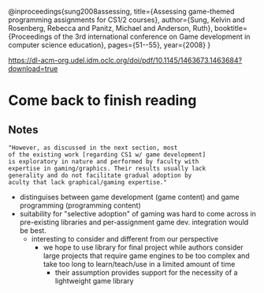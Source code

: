 @inproceedings{sung2008assessing,
  title={Assessing game-themed programming assignments for CS1/2 courses},
  author={Sung, Kelvin and Rosenberg, Rebecca and Panitz, Michael and Anderson, Ruth},
  booktitle={Proceedings of the 3rd international conference on Game development in computer science education},
  pages={51--55},
  year={2008}
} 

https://dl-acm-org.udel.idm.oclc.org/doi/pdf/10.1145/1463673.1463684?download=true 
# Come back to finish reading 
## Notes 
    "However, as discussed in the next section, most
    of the existing work [regarding CS1 w/ game development] 
    is exploratory in nature and performed by faculty with 
    expertise in gaming/graphics. Their results usually lack
    generality and do not facilitate gradual adoption by 
    aculty that lack graphical/gaming expertise." 
    
* distinguises between game development (game content) and game programming
(programming content) 
* suitability for "selective adoption" of gaming was hard to come across 
in pre-existing libraries and per-assignment game dev. integration would be best.
    * interesting to consider and different from our perspective
        * we hope to use library for final project while authors consider
        large projects that require game engines to be too complex and take 
        too long to learn/teach/use in a limited amount of time
            * their assumption provides support for the necessity of a lightweight
            game library 
     